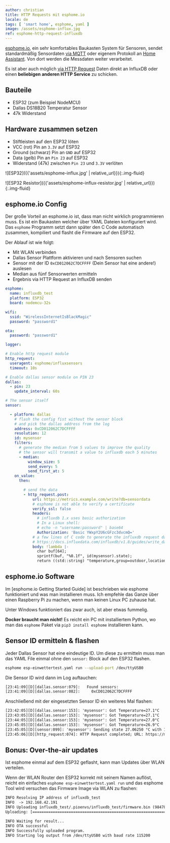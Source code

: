 ```yaml
---
author: christian
title: HTTP Requests mit esphome.io
locale: de
tags: [ 'smart home', esphome, yaml ]
image: /assets/esphome-influx.jpg
ref: esphome-http-request-influxdb
---
```


[esphome.io][esphome], ein sehr komfortables Baukasten System für Sensoren,
sendet standardmäßig Sensordaten [via MQTT][hassmqtt] oder eigenem
Protokoll an [Home Assistant][hass]. Von dort werden die Messdaten weiter verarbeitet.

Es ist aber auch möglich [via HTTP Request][esphttp] Daten direkt an InfluxDB oder einen
**beliebigen anderen HTTP Service** zu schicken.

[hass]: https://www.home-assistant.io/
[hassmqtt]: https://www.home-assistant.io/docs/mqtt/discovery/
[esphome]: https://esphome.io/index.html
[esphttp]: https://esphome.io/components/http_request.html

## Bauteile

- ESP32 (zum Beispiel NodeMCU)
- Dallas DS18B20 Temperatur Sensor
- 47k Widerstand

## Hardware zusammen setzen

- Stiftleisten auf den ESP32 löten
- VCC (rot) Pin an `3.3V` auf ESP32
- Ground (schwarz) Pin an `GND` auf ESP32
- Data (gelb) Pin an `Pin 23` auf ESP32
- Widerstand (47k) zwischen `Pin 23` und `3.3V` verlöten

![ESP32]({{'assets/esphome-influx.jpg' | relative_url}}){:.img-fluid}

![ESP32 Resistor]({{'assets/esphome-influx-resistor.jpg' | relative_url}}){:.img-fluid}

## esphome.io Config

Der große Vorteil an esphome.io ist, dass man nicht wirklich programmieren muss. Es ist
ein Baukasten welcher über YAML Dateien konfiguriert wird. Das `esphome` Programm setzt dann später
den C Code automatisch zusammen, kompiliert und flasht die Firmware auf den ESP32.

Der Ablauf ist wie folgt:

- Mit WLAN verbinden
- Dallas Sensor Plattform aktivieren und nach Sensoren suchen
- Sensor mit der ID `0xCD012062C7DCFFFF` (Dein Sensor hat eine andere!) auslesen
- Median aus fünf Sensorwerten ermitteln
- Ergebnis via HTTP Request an InfluxDB senden

```yml
esphome:
  name: influxdb_test
  platform: ESP32
  board: nodemcu-32s

wifi:
  ssid: "WirelessInternetIsBlackMagic"
  password: "password1"

ota:
  password: "password1"

logger:

# Enable http request module
http_request:
  useragent: esphome/influxsensors
  timeout: 10s

# Enable dallas sensor module on PIN 23
dallas:
  - pin: 23
    update_interval: 60s

# The sensor itself
sensor:

  - platform: dallas
    # flash the config fist without the sensor block 
    # and pick the dallas address from the log
    address: 0xCD012062C7DCFFFF
    resolution: 12
    id: mysensor
    filters:
      # generate the median from 5 values to improve the quality
      # the sensor will transmit a value to influxdb each 5 minutes
      - median:
          window_size: 5
          send_every: 5
          send_first_at: 5
    on_value:
      then:

        # send the data
        - http_request.post:
            url: https://metrics.example.com/write?db=sensordata
            # esphome is not able to verify a certificate
            verify_ssl: false
            headers:
              # influxdb 1.x uses basic authorization
              # In a Linux shell:
              # echo -n "username:password" | base64
              Authorization: 'Basic YWxpY2U6cGFzc3dvcmQ='
            # a few lines of C code to generate the influxdb request data
            # https://docs.influxdata.com/influxdb/v1.8/guides/write_data/#write-data-using-the-influxdb-api
            body: !lambda |-
              char buf[64];
              sprintf(buf, "%0.1f", id(mysensor).state);
              return ((std::string) "temperature,group=outdoor,locationkey=example-sensor,stage=test,platform=esphome,sensor=dallas value="+buf).c_str();
```

## esphome.io Software

Im [esphome.io Getting Started Guide] ist beschrieben wie esphome funktioniert und was man
installieren muss. Ich empfehle das Ganze über einen Raspberry Pi zu machen, wenn man keinen
Linux PC zuhause hat.

Unter Windows funktioniert das zwar auch, ist aber etwas fummelig.

**Docker braucht man nicht!** Es reicht ein PC mit installiertem Python,
wo man das `esphome` Paket via `pip3 install esphome` installieren kann.

[getting]: https://esphome.io/guides/getting_started_command_line.html

## Sensor ID ermitteln & flashen

Jeder Dallas Sensor hat eine eindeutige ID. Um diese zu ermitteln muss man
das YAML File einmal ohne den `sensor:` Block auf den ESP32 flashen.

```sh
esphome esp-einwettertest.yaml run --upload-port /dev/ttyUSB0
```

Die Sensor ID wird dann im Log auftauchen:

```txt
[23:41:09][D][dallas.sensor:079]:   Found sensors:
[23:41:09][D][dallas.sensor:082]:     0xCD012062C7DCFFFF
```

Anschließend mit der eingesetzten Sensor ID ein weiteres Mal flashen:

```txt
[23:42:05][D][dallas.sensor:153]: 'mysensor': Got Temperature=27.1°C
[23:43:05][D][dallas.sensor:153]: 'mysensor': Got Temperature=27.1°C
[23:44:05][D][dallas.sensor:153]: 'mysensor': Got Temperature=27.0°C
[23:45:05][D][dallas.sensor:153]: 'mysensor': Got Temperature=26.9°C
[23:45:05][D][sensor:099]: 'mysensor': Sending state 27.06250 °C with 1 decimals of accuracy
[23:45:06][D][http_request:074]: HTTP Request completed; URL: https://metrics.example.com/write?db=sensordata; Code: 204
```

## Bonus: Over-the-air updates

Ist esphome einmal auf dem ESP32 geflasht, kann man Updates über WLAN verteilen.

Wenn der WLAN Router den ESP32 korrekt mit seinem Namen auflöst, reicht ein
einfaches `esphome esp-einwettertest.yaml run` und das esphome Tool wird
versuchen das Firmware Image via WLAN zu flashen:

```txt
INFO Resolving IP address of influxdb_test
INFO  -> 192.168.42.191
INFO Uploading influxdb_test/.pioenvs/influxdb_test/firmware.bin (984784 bytes)
Uploading: [============================================================] 100% Done...

INFO Waiting for result...
INFO OTA successful
INFO Successfully uploaded program.
INFO Starting log output from /dev/ttyUSB0 with baud rate 115200
```
